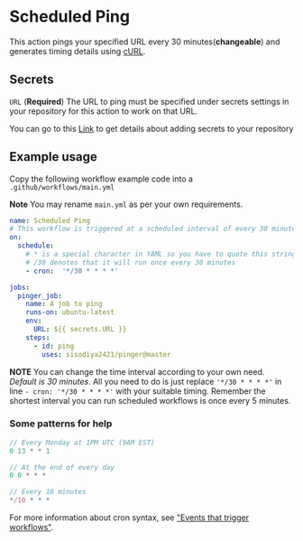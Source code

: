 # Scheduled Ping

This action pings your specified URL every 30 minutes(**changeable**) and generates timing details using [cURL](https://curl.haxx.se/).

## Secrets

`URL` (**Required**) The URL to ping must be specified under secrets settings in your repository for this action to work on that URL.

You can go to this [Link](https://docs.github.com/en/actions/configuring-and-managing-workflows/creating-and-storing-encrypted-secrets)
to get details about adding secrets to your repository

## Example usage

 Copy the following workflow example code into a `.github/workflows/main.yml`

 **Note** You may rename `main.yml` as per your own requirements.

```yml
name: Scheduled Ping
# This workflow is triggered at a scheduled interval of every 30 minutes
on:
  schedule:
    # * is a special character in YAML so you have to quote this string.
    # /30 denotes that it will run once every 30 minutes
    - cron:  '*/30 * * * *'

jobs:
  pinger_job:
    name: A job to ping
    runs-on: ubuntu-latest
    env:
      URL: ${{ secrets.URL }}
    steps:
      - id: ping
        uses: sisodiya2421/pinger@master
```

**NOTE** You can change the time interval according to your own need. *Default is 30 minutes*. All you
need to do is just replace `'*/30 * * * *'` in line `- cron: '*/30 * * * *'` with your suitable timing.
Remember the shortest interval you can run scheduled workflows is once every 5 minutes.

### Some patterns for help

```js
// Every Monday at 1PM UTC (9AM EST)
0 13 * * 1

// At the end of every day
0 0 * * *

// Every 10 minutes
*/10 * * *
```

For more information about cron syntax, see ["Events that trigger workflows"](https://docs.github.com/en/actions/reference/events-that-trigger-workflows#scheduled-events).

